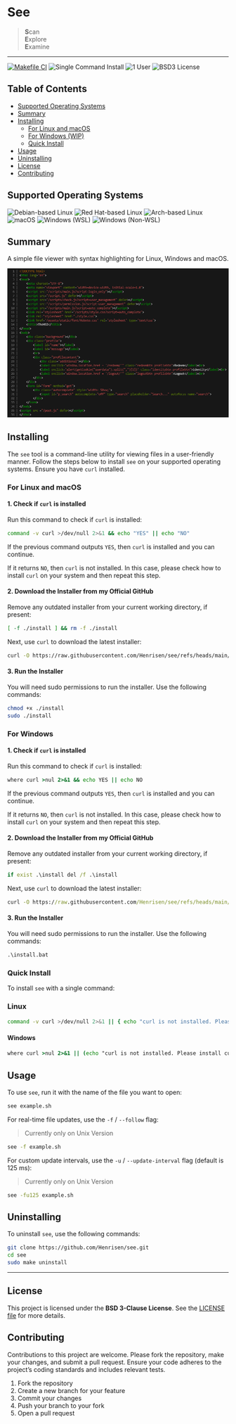 # See

> **S**can  
> **E**xplore  
> **E**xamine  

---

[![Makefile CI](https://github.com/Henrisen/see/actions/workflows/makefile.yml/badge.svg)](https://github.com/Henrisen/see/actions/workflows/makefile.yml)
![Single Command Install](https://img.shields.io/badge/Installation-Single_Command_Install-ok)
![1 User](https://img.shields.io/badge/Users-1-ok)
![BSD3 License](https://img.shields.io/badge/License-BSD--3--Clause-yellow)

## Table of Contents

- [Supported Operating Systems](#supported-operating-systems)
- [Summary](#summary)
- [Installing](#installing)
  - [For Linux and macOS](#for-linux-and-macos)
  - [For Windows (WIP)](#for-windows)
  - [Quick Install](#quick-install)
- [Usage](#usage)
- [Uninstalling](#uninstalling)
- [License](#license)
- [Contributing](#contributing)

## Supported Operating Systems

![Debian-based Linux](https://img.shields.io/badge/Debian_Linux-Supported-green)
![Red Hat-based Linux](https://img.shields.io/badge/Red_Hat_Linux-Supported-green)
![Arch-based Linux](https://img.shields.io/badge/Arch_Linux-Supported-green)
![macOS](https://img.shields.io/badge/MacOS-Supported-green)
![Windows (WSL)](https://img.shields.io/badge/Windows--(WSL)-Supported-green)
![Windows (Non-WSL)](https://img.shields.io/badge/Windows--(Non--WSL)-Partially%20Supported-yellow)

## Summary

A simple file viewer with syntax highlighting for Linux, Windows and macOS.

![Screenshot of see](https://github.com/Henrisen/see/blob/main/.github/resources/1.png?raw=true)

## Installing

The `see` tool is a command-line utility for viewing files in a user-friendly manner. Follow the steps below to install `see` on your supported operating systems. Ensure you have `curl` installed.

### For Linux and macOS

#### 1. Check if `curl` is installed

Run this command to check if `curl` is installed:

```bash
command -v curl >/dev/null 2>&1 && echo "YES" || echo "NO"
```

If the previous command outputs `YES`, then `curl` is installed and you can continue.

If it returns `NO`, then `curl` is not installed. In this case, please check how to install `curl` on your system and then repeat this step.

#### 2. Download the Installer from my Official GitHub

Remove any outdated installer from your current working directory, if present:

```bash
[ -f ./install ] && rm -f ./install
```

Next, use `curl` to download the latest installer:

```bash
curl -O https://raw.githubusercontent.com/Henrisen/see/refs/heads/main/install
```

#### 3. Run the Installer

You will need sudo permissions to run the installer. Use the following commands:

```bash
chmod +x ./install
sudo ./install
```

### For Windows

#### 1. Check if `curl` is installed

Run this command to check if `curl` is installed:

```cmd
where curl >nul 2>&1 && echo YES || echo NO
```

If the previous command outputs `YES`, then `curl` is installed and you can continue.

If it returns `NO`, then `curl` is not installed. In this case, please check how to install `curl` on your system and then repeat this step.

#### 2. Download the Installer from my Official GitHub

Remove any outdated installer from your current working directory, if present:

```cmd
if exist .\install del /f .\install
```

Next, use `curl` to download the latest installer:

```cmd
curl -O https://raw.githubusercontent.com/Henrisen/see/refs/heads/main/install.bat
```

#### 3. Run the Installer

You will need sudo permissions to run the installer. Use the following commands:

```cmd
.\install.bat
```

### Quick Install

To install `see` with a single command:

### Linux

```bash
command -v curl >/dev/null 2>&1 || { echo "curl is not installed. Please install curl and try again."; } && rm -f ./install && curl -s -O https://raw.githubusercontent.com/Henrisen/see/refs/heads/main/install && chmod +x ./install && sudo ./install
```

#### Windows

```cmd
where curl >nul 2>&1 || (echo "curl is not installed. Please install curl and try again." & pause & exit /b) && (if exist installer.bat del /f installer.bat) & curl -s -O https://raw.githubusercontent.com/Henrisen/see/refs/heads/main/install.bat && (if exist install.bat call install.bat || (echo Failed to download installer.bat. & pause))
```

## Usage

To use `see`, run it with the name of the file you want to open:

```bash
see example.sh
```

For real-time file updates, use the `-f` / `--follow` flag:
> Currently only on Unix Version

```bash
see -f example.sh
```

For custom update intervals, use the `-u` / `--update-interval` flag (default is 125 ms):
> Currently only on Unix Version

```bash
see -fu125 example.sh
```

## Uninstalling

To uninstall `see`, use the following commands:

```bash
git clone https://github.com/Henrisen/see.git
cd see
sudo make uninstall
```

---

## License

This project is licensed under the **BSD 3-Clause License**. See the [LICENSE file](LICENSE) for more details.

## Contributing

Contributions to this project are welcome. Please fork the repository, make your changes, and submit a pull request. Ensure your code adheres to the project’s coding standards and includes relevant tests.

1. Fork the repository
2. Create a new branch for your feature
3. Commit your changes
4. Push your branch to your fork
5. Open a pull request
